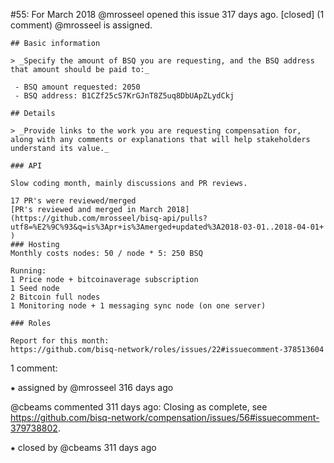 #55: For March 2018
@mrosseel opened this issue 317 days ago.  [closed] (1 comment)
@mrosseel is assigned. 

    ## Basic information
    
    > _Specify the amount of BSQ you are requesting, and the BSQ address that amount should be paid to:_
    
     - BSQ amount requested: 2050
     - BSQ address: B1CZf25cS7KrGJnT8Z5uq8DbUApZLydCkj
    
    ## Details
    
    > _Provide links to the work you are requesting compensation for, along with any comments or explanations that will help stakeholders understand its value._
    
    ### API
    
    Slow coding month, mainly discussions and PR reviews.
    
    17 PR's were reviewed/merged
    [PR's reviewed and merged in March 2018](https://github.com/mrosseel/bisq-api/pulls?utf8=%E2%9C%93&q=is%3Apr+is%3Amerged+updated%3A2018-03-01..2018-04-01+
    )
    ### Hosting
    Monthly costs nodes: 50 / node * 5: 250 BSQ
    
    Running:
    1 Price node + bitcoinaverage subscription
    1 Seed node
    2 Bitcoin full nodes
    1 Monitoring node + 1 messaging sync node (on one server)
    
    ### Roles
    
    Report for this month:
    https://github.com/bisq-network/roles/issues/22#issuecomment-378513604


1 comment:

⁕ assigned by @mrosseel 316 days ago

@cbeams commented 311 days ago:
    Closing as complete, see https://github.com/bisq-network/compensation/issues/56#issuecomment-379738802.


⁕ closed by @cbeams 311 days ago


